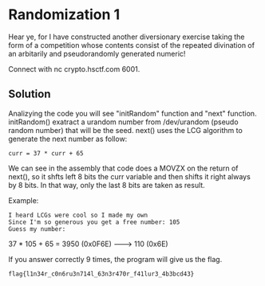 # Randomization 1

Hear ye, for I have constructed another diversionary exercise taking the form of a competition whose contents consist of the repeated divination of an arbitarily and pseudorandomly generated numeric!

Connect with nc crypto.hsctf.com 6001.

## Solution

Analizying the code you will see "initRandom" function and "next" function.
initRandom() exatract a urandom number from /dev/urandom (pseudo random number) that will be the seed.
next() uses the LCG algorithm to generate the next number as follow:

```
curr = 37 * curr + 65
```

We can see in the assembly that code does a MOVZX on the return of next(), so it shfts left 8 bits the curr variable and then shifts it right always by 8 bits.
In that way, only the last 8 bits are taken as result.

Example:

```
I heard LCGs were cool so I made my own
Since I'm so generous you get a free number: 105
Guess my number:
```

37 * 105 + 65 = 3950 (0x0F6E) ---> 110 (0x6E)

If you answer correctly 9 times, the program will give us the flag.

```
flag{l1n34r_c0n6ru3n714l_63n3r470r_f41lur3_4b3bcd43}
```
